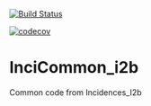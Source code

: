 
 [![Build Status](https://travis-ci.org/Arquisoft/InciCommon_i2b.svg?branch=master)](https://travis-ci.org/Arquisoft/InciCommon_i2b)
  
  [![codecov](https://codecov.io/gh/Arquisoft/InciCommon_i2b/branch/master/graph/badge.svg)](https://codecov.io/gh/Arquisoft/InciCommon_i2b)
  
# InciCommon_i2b
Common code from Incidences_I2b
